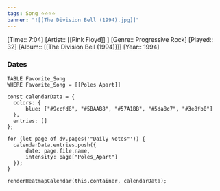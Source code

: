 ```yaml
---
tags: Song ⭐⭐⭐⭐ 
banner: "![[The Division Bell (1994).jpg]]"
---
```

[Time:: 7:04]
[Artist:: [[Pink Floyd]] ]
[Genre:: Progressive Rock]
[Played:: 32]
[Album:: [[The Division Bell (1994)]]]
[Year:: 1994]
### Dates
````dataview
TABLE Favorite_Song
WHERE Favorite_Song = [[Poles Apart]]
````
  ```dataviewjs
const calendarData = { 
	colors: { 
		blue: ["#9ccfd8", "#5BAAB8", "#57A1BB", "#5da8c7", "#3e8fb0"] 
	}, 
	entries: [] 
}; 

for (let page of dv.pages('"Daily Notes"')) { 
	calendarData.entries.push({ 
		date: page.file.name, 
		intensity: page["Poles_Apart"]
	}); 
} 

renderHeatmapCalendar(this.container, calendarData);
```
